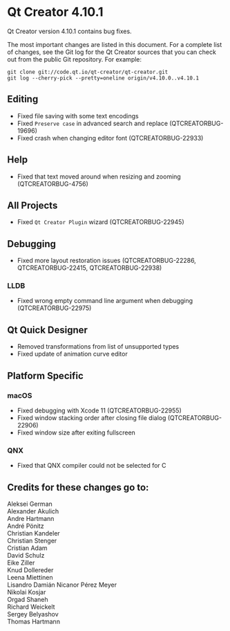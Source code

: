 # Qt Creator 4.10.1

Qt Creator version 4.10.1 contains bug fixes.

The most important changes are listed in this document. For a complete
list of changes, see the Git log for the Qt Creator sources that
you can check out from the public Git repository. For example:

    git clone git://code.qt.io/qt-creator/qt-creator.git
    git log --cherry-pick --pretty=oneline origin/v4.10.0..v4.10.1

## Editing

* Fixed file saving with some text encodings
* Fixed `Preserve case` in advanced search and replace (QTCREATORBUG-19696)
* Fixed crash when changing editor font (QTCREATORBUG-22933)

## Help

* Fixed that text moved around when resizing and zooming (QTCREATORBUG-4756)

## All Projects

* Fixed `Qt Creator Plugin` wizard (QTCREATORBUG-22945)

## Debugging

* Fixed more layout restoration issues (QTCREATORBUG-22286, QTCREATORBUG-22415, QTCREATORBUG-22938)

### LLDB

* Fixed wrong empty command line argument when debugging (QTCREATORBUG-22975)

## Qt Quick Designer

* Removed transformations from list of unsupported types
* Fixed update of animation curve editor

## Platform Specific

### macOS

* Fixed debugging with Xcode 11 (QTCREATORBUG-22955)
* Fixed window stacking order after closing file dialog (QTCREATORBUG-22906)
* Fixed window size after exiting fullscreen

### QNX

* Fixed that QNX compiler could not be selected for C

## Credits for these changes go to:

Aleksei German  
Alexander Akulich  
Andre Hartmann  
André Pönitz  
Christian Kandeler  
Christian Stenger  
Cristian Adam  
David Schulz  
Eike Ziller  
Knud Dollereder  
Leena Miettinen  
Lisandro Damián Nicanor Pérez Meyer  
Nikolai Kosjar  
Orgad Shaneh  
Richard Weickelt  
Sergey Belyashov  
Thomas Hartmann  
